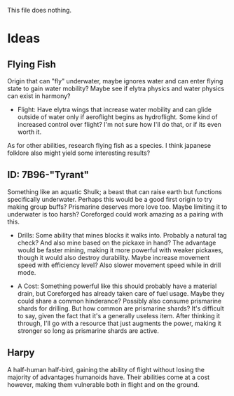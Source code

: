 This file does nothing.

# Ideas

## Flying Fish
Origin that can "fly" underwater, maybe ignores water and can enter flying state to gain water mobility? Maybe see if elytra physics and water physics can exist in harmony?

- Flight: Have elytra wings that increase water mobility and can glide outside of water only if aeroflight begins as hydroflight.
Some kind of increased control over flight? I'm not sure how I'll do that, or if its even worth it.

As for other abilities, research flying fish as a species. I think japanese folklore also might yield some interesting results?

## ID: 7B96-"Tyrant"
Something like an aquatic Shulk; a beast that can raise earth but functions specifically underwater. Perhaps this would be a good first origin to try making group buffs? Prismarine deserves more love too. Maybe limiting it to underwater is too harsh? Coreforged could work amazing as a pairing with this.

- Drills: Some ability that mines blocks it walks into. Probably a natural tag check? And also mine based on the pickaxe in hand? The advantage would be faster mining, making it more powerful with weaker pickaxes, though it would also destroy durability. Maybe increase movement speed with efficiency level? Also slower movement speed while in drill mode.

- A Cost: Something powerful like this should probably have a material drain, but Coreforged has already taken care of fuel usage. Maybe they could share a common hinderance? Possibly also consume prismarine shards for drilling. But how common are prismarine shards? It's difficult to say, given the fact that it's a generally useless item.
After thinking it through, I'll go with a resource that just augments the power, making it stronger so long as prismarine shards are active.

## Harpy
A half-human half-bird, gaining the ability of flight without losing the majority of advantages humanoids have. Their abilities come at a cost however, making them vulnerable both in flight and on the ground.